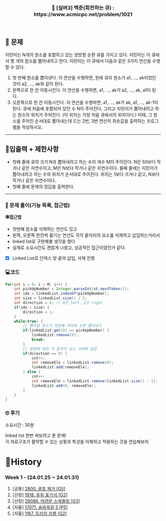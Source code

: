 <h3 align="center"> 
    📢  [실버3] 백준(회전하는 큐) : https://www.acmicpc.net/problem/1021
</h3>

<br>

## 🚀 문제

지민이는 N개의 원소를 포함하고 있는 양방향 순환 큐를 가지고 있다. 지민이는 이 큐에서 몇 개의 원소를 뽑아내려고 한다.
지민이는 이 큐에서 다음과 같은 3가지 연산을 수행할 수 있다.

1. 첫 번째 원소를 뽑아낸다. 이 연산을 수행하면, 원래 큐의 원소가 a1, ..., ak이었던 것이 a2, ..., ak와 같이 된다.
2. 왼쪽으로 한 칸 이동시킨다. 이 연산을 수행하면, a1, ..., ak가 a2, ..., ak, a1이 된다.
3. 오른쪽으로 한 칸 이동시킨다. 이 연산을 수행하면, a1, ..., ak가 ak, a1, ..., ak-1이 된다.
큐에 처음에 포함되어 있던 수 N이 주어진다. 그리고 지민이가 뽑아내려고 하는 원소의 위치가 주어진다. (이 위치는 가장 처음 큐에서의 위치이다.) 이때, 그 원소를 주어진 순서대로 뽑아내는데 드는 2번, 3번 연산의 최솟값을 출력하는 프로그램을 작성하시오.

---

## 🚦입출력 + 제한사항

- 첫째 줄에 큐의 크기 N과 뽑아내려고 하는 수의 개수 M이 주어진다. N은 50보다 작거나 같은 자연수이고, M은 N보다 작거나 같은 자연수이다. 둘째 줄에는 지민이가 뽑아내려고 하는 수의 위치가 순서대로 주어진다. 위치는 1보다 크거나 같고, N보다 작거나 같은 자연수이다.
- 첫째 줄에 문제의 정답을 출력한다.

---

### 📜 문제 풀이(기능 목록, 접근법)
**🕸접근법**
- 첫번째 원소를 삭제하는 연산도 있고
- 왼쪽, 오른쪽 한칸씩 옮기는 연산도 각각 끝자리의 요소를 삭제하고 삽입하는거라서
- linked list로 구현해볼 생각을 했다
- 실제로 소요시간도 괜찮게 나왔고, 성공적인 접근이였던거 같다.

- [x] Linked List로 인덱스 양 끝의 삽입, 삭제 진행

### 💻코드

```java
for(int i = 0; i < M; i++) {
	int pickUpNumber = Integer.parseInt(st.nextToken());
	int idx = linkedList.indexOf(pickUpNumber);
	int size = linkedList.size() / 2;
	int direction = 0; // 0은 left, 1은 right
	if(idx > size) {
		direction = 1;
	}
	while(true) {
		// 뽑아낼 원소가 첫번째 자리에 오면 뽑아내기
		if(linkedList.get(0) == pickUpNumber) {
			linkedList.remove(0);
			break;
		}
		// 방향에 따라 각 끝자리 요소 삭제와 삽입
		if(direction == 0) {
			cnt++;
			int removeEle = linkedList.remove(0);
			linkedList.add(removeEle);
		} else {
			cnt++;
			int removeEle = linkedList.remove(linkedList.size() - 1);
			linkedList.add(0, removeEle);
		}
	}
}
```

### 🙄 후기
소요시간 : 30분  <br>

linked list 한번 써보려고 푼 문제! <br>
각 자료구조가 활약할 수 있는 상황과 특성을 이해하고 적용하는 것을 연습해보자

# 📜History

### Week 1 - (24.01.25 ~ 24.01.31)
1. [공통] [2800. 괄호 제거 [G5]](./Python/BOJ2800/README.md)
2. [선정] [1918. 후위 표기식 [G2]](./Python/BOJ1918/README.md)
3. [선정] [26086. 어려운 스케줄링 [G3]](./Python/BOJ26086/README.md)
4. [자율] [17071. 숨바꼭질 5 [P5]](./Python/BOJ17071/README.md)
5. [자율] [1167. 트리의 지름 [G2]](./Python/BOJ1167/README.md)